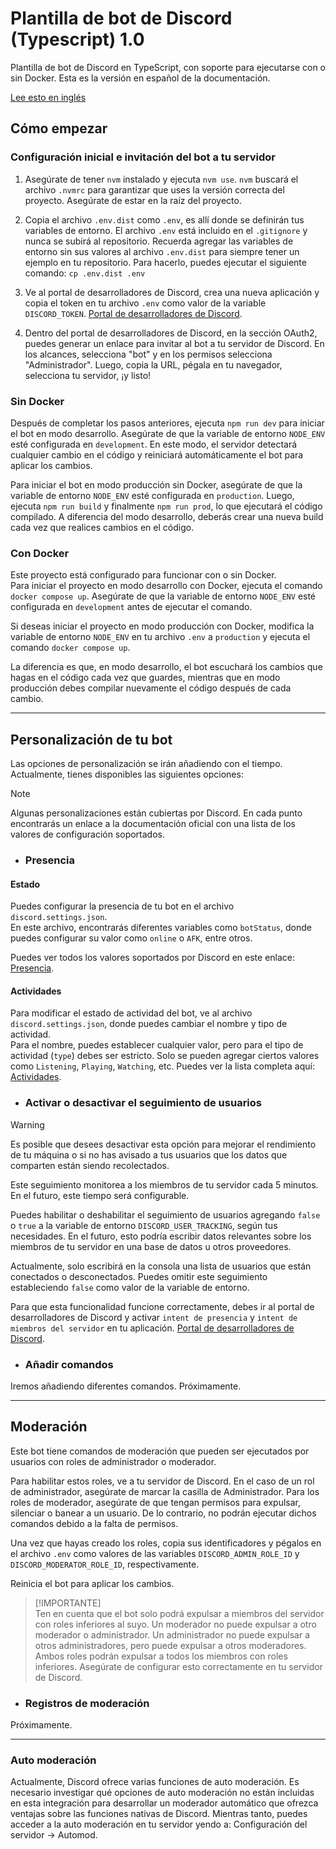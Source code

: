 # Plantilla de bot de Discord (Typescript) 1.0

Plantilla de bot de Discord en TypeScript, con soporte para ejecutarse con o sin Docker. Esta es la versión en español de la documentación.

[Lee esto en inglés](README.md)

## Cómo empezar

### Configuración inicial e invitación del bot a tu servidor

1. Asegúrate de tener `nvm` instalado y ejecuta `nvm use`. `nvm` buscará el archivo `.nvmrc` para garantizar que uses la versión correcta del proyecto. Asegúrate de estar en la raíz del proyecto.

2. Copia el archivo `.env.dist` como `.env`, es allí donde se definirán tus variables de entorno. El archivo `.env` está incluido en el `.gitignore` y nunca se subirá al repositorio. Recuerda agregar las variables de entorno sin sus valores al archivo `.env.dist` para siempre tener un ejemplo en tu repositorio. Para hacerlo, puedes ejecutar el siguiente comando: `cp .env.dist .env`

3. Ve al portal de desarrolladores de Discord, crea una nueva aplicación y copia el token en tu archivo `.env` como valor de la variable `DISCORD_TOKEN`. [Portal de desarrolladores de Discord](https://discord.com/developers/applications).

4. Dentro del portal de desarrolladores de Discord, en la sección OAuth2, puedes generar un enlace para invitar al bot a tu servidor de Discord. En los alcances, selecciona "bot" y en los permisos selecciona "Administrador". Luego, copia la URL, pégala en tu navegador, selecciona tu servidor, ¡y listo!

### Sin Docker

Después de completar los pasos anteriores, ejecuta `npm run dev` para iniciar el bot en modo desarrollo. Asegúrate de que la variable de entorno `NODE_ENV` esté configurada en `development`. En este modo, el servidor detectará cualquier cambio en el código y reiniciará automáticamente el bot para aplicar los cambios.

Para iniciar el bot en modo producción sin Docker, asegúrate de que la variable de entorno `NODE_ENV` esté configurada en `production`. Luego, ejecuta `npm run build` y finalmente `npm run prod`, lo que ejecutará el código compilado. A diferencia del modo desarrollo, deberás crear una nueva build cada vez que realices cambios en el código.

### Con Docker

Este proyecto está configurado para funcionar con o sin Docker.  
Para iniciar el proyecto en modo desarrollo con Docker, ejecuta el comando `docker compose up`. Asegúrate de que la variable de entorno `NODE_ENV` esté configurada en `development` antes de ejecutar el comando.

Si deseas iniciar el proyecto en modo producción con Docker, modifica la variable de entorno `NODE_ENV` en tu archivo `.env` a `production` y ejecuta el comando `docker compose up`.

La diferencia es que, en modo desarrollo, el bot escuchará los cambios que hagas en el código cada vez que guardes, mientras que en modo producción debes compilar nuevamente el código después de cada cambio.

---

## Personalización de tu bot

Las opciones de personalización se irán añadiendo con el tiempo. Actualmente, tienes disponibles las siguientes opciones:

> [!NOTE]
> Algunas personalizaciones están cubiertas por Discord. En cada punto encontrarás un enlace a la documentación oficial con una lista de los valores de configuración soportados.

- ### Presencia

#### Estado

Puedes configurar la presencia de tu bot en el archivo `discord.settings.json`.  
En este archivo, encontrarás diferentes variables como `botStatus`, donde puedes configurar su valor como `online` o `AFK`, entre otros.

Puedes ver todos los valores soportados por Discord en este enlace: [Presencia](https://discord.js.org/docs/packages/discord.js/14.16.1/PresenceStatus:TypeAlias).

#### Actividades

Para modificar el estado de actividad del bot, ve al archivo `discord.settings.json`, donde puedes cambiar el nombre y tipo de actividad.  
Para el nombre, puedes establecer cualquier valor, pero para el tipo de actividad (`type`) debes ser estricto. Solo se pueden agregar ciertos valores como `Listening`, `Playing`, `Watching`, etc. Puedes ver la lista completa aquí: [Actividades](https://discord-api-types.dev/api/discord-api-types-v10/enum/ActivityType).

- ### Activar o desactivar el seguimiento de usuarios

> [!WARNING]  
> Es posible que desees desactivar esta opción para mejorar el rendimiento de tu máquina o si no has avisado a tus usuarios que los datos que comparten están siendo recolectados.

Este seguimiento monitorea a los miembros de tu servidor cada 5 minutos. En el futuro, este tiempo será configurable.

Puedes habilitar o deshabilitar el seguimiento de usuarios agregando `false` o `true` a la variable de entorno `DISCORD_USER_TRACKING`, según tus necesidades. En el futuro, esto podría escribir datos relevantes sobre los miembros de tu servidor en una base de datos u otros proveedores.

Actualmente, solo escribirá en la consola una lista de usuarios que están conectados o desconectados. Puedes omitir este seguimiento estableciendo `false` como valor de la variable de entorno.

Para que esta funcionalidad funcione correctamente, debes ir al portal de desarrolladores de Discord y activar `intent de presencia` y `intent de miembros del servidor` en tu aplicación. [Portal de desarrolladores de Discord](https://discord.com/developers/applications).

- ### Añadir comandos

Iremos añadiendo diferentes comandos. Próximamente.

---

## Moderación

Este bot tiene comandos de moderación que pueden ser ejecutados por usuarios con roles de administrador o moderador.

Para habilitar estos roles, ve a tu servidor de Discord. En el caso de un rol de administrador, asegúrate de marcar la casilla de Administrador. Para los roles de moderador, asegúrate de que tengan permisos para expulsar, silenciar o banear a un usuario. De lo contrario, no podrán ejecutar dichos comandos debido a la falta de permisos.

Una vez que hayas creado los roles, copia sus identificadores y pégalos en el archivo `.env` como valores de las variables `DISCORD_ADMIN_ROLE_ID` y `DISCORD_MODERATOR_ROLE_ID`, respectivamente.

Reinicia el bot para aplicar los cambios.

> [!IMPORTANTE]  
> Ten en cuenta que el bot solo podrá expulsar a miembros del servidor con roles inferiores al suyo. Un moderador no puede expulsar a otro moderador o administrador. Un administrador no puede expulsar a otros administradores, pero puede expulsar a otros moderadores. Ambos roles podrán expulsar a todos los miembros con roles inferiores. Asegúrate de configurar esto correctamente en tu servidor de Discord.

- ### Registros de moderación

Próximamente.

---

### Auto moderación

Actualmente, Discord ofrece varias funciones de auto moderación. Es necesario investigar qué opciones de auto moderación no están incluidas en esta integración para desarrollar un moderador automático que ofrezca ventajas sobre las funciones nativas de Discord. Mientras tanto, puedes acceder a la auto moderación en tu servidor yendo a: Configuración del servidor -> Automod.